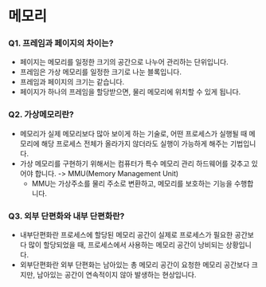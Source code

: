 # 메모리 
### Q1. 프레임과 페이지의 차이는?
- 페이지는 메모리를 일정한 크기의 공간으로 나누어 관리하는 단위입니다.
- 프레임은 가상 메모리를 일정한 크기로 나눈 블록입니다. 
- 프레임과 페이지의 크기는 같습니다. 
- 페이지가 하나의 프레임을 할당받으면, 물리 메모리에 위치할 수 있게 됩니다. 

### Q2. 가상메모리란?
- 메모리가 실제 메모리보다 많아 보이게 하는 기술로, 어떤 프로세스가 실행될 때 메모리에 해당 프로세스 전체가 올라가지 않더라도 실행이 가능하게 해주는 기법입니다. 
- 가상 메모리를 구현하기 위해서는 컴퓨터가 특수 메모리 관리 하드웨어를 갖추고 있어야 합니다. -> MMU(Memory Management Unit)
    - MMU는 가상주소를 물리 주소로 변환하고, 메모리를 보호하는 기능을 수행합니다. 

### Q3. 외부 단편화와 내부 단편화란?
- 내부단편화란 프로세스에 할당된 메모리 공간이 실제로 프로세스가 필요한 공간보다 많이 할당되었을 때, 프로세스에서 사용하는 메모리 공간이 낭비되는 상황입니다.
- 외부단편화란 외부 단편화는 남아있는 총 메모리 공간이 요청한 메모리 공간보다 크지만, 남아있는 공간이 연속적이지 않아 발생하는 현상입니다.